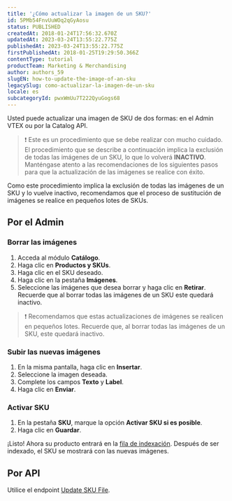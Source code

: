 ```yaml
---
title: '¿Cómo actualizar la imagen de un SKU?'
id: 5PMb54FnvUuWOq2qGyAosu
status: PUBLISHED
createdAt: 2018-01-24T17:56:32.670Z
updatedAt: 2023-03-24T13:55:22.775Z
publishedAt: 2023-03-24T13:55:22.775Z
firstPublishedAt: 2018-01-25T19:29:50.366Z
contentType: tutorial
productTeam: Marketing & Merchandising
author: authors_59
slugEN: how-to-update-the-image-of-an-sku
legacySlug: como-actualizar-la-imagen-de-un-sku
locale: es
subcategoryId: pwxWmUu7T222QyuGogs68
---
```


Usted puede actualizar una imagen de SKU de dos formas: en el Admin VTEX ou por la Catalog API.

> ❗ Este es un procedimiento que se debe realizar con mucho cuidado. El procedimiento que se describe a continuación implica la exclusión de todas las imágenes de un SKU, lo que lo volverá **INACTIVO**. Manténgase atento a las recomendaciones de los siguientes pasos para que la actualización de las imágenes se realice con éxito.

Como este procedimiento implica la exclusión de todas las imágenes de un SKU y lo vuelve inactivo, recomendamos que el proceso de sustitución de imágenes se realice en pequeños lotes de SKUs.

## Por el Admin

### Borrar las imágenes

1. Acceda al módulo __Catálogo__.
2. Haga clic en __Productos y SKUs__.
3. Haga clic en el SKU deseado.
4. Haga clic en la pestaña __Imágenes__.
5. Seleccione las imágenes que desea borrar y haga clic en __Retirar__. Recuerde que al borrar todas las imágenes de un SKU este quedará inactivo.

> ❗ Recomendamos que estas actualizaciones de imágenes se realicen en pequeños lotes. Recuerde que, al borrar todas las imágenes de un SKU, este quedará inactivo.

### Subir las nuevas imágenes

1. En la misma pantalla, haga clic en __Insertar__.
2. Seleccione la imagen deseada.
3. Complete los campos __Texto__ y __Label__.
4. Haga clic en __Enviar__.

### Activar SKU

1. En la pestaña __SKU__, marque la opción __Activar SKU si es posible__.
2. Haga clic en __Guardar__.

¡Listo! Ahora su producto entrará en la [fila de indexación](/es/tutorial/entendiendo-el-funcionamento-de-la-indexacion). Después de ser indexado, el SKU se mostrará con las nuevas imágenes.

## Por API

Utilice el endpoint [Update SKU File](https://developers.vtex.com/vtex-developer-docs/reference/catalog-api-sku-file#catalog-api-put-sku-file).

